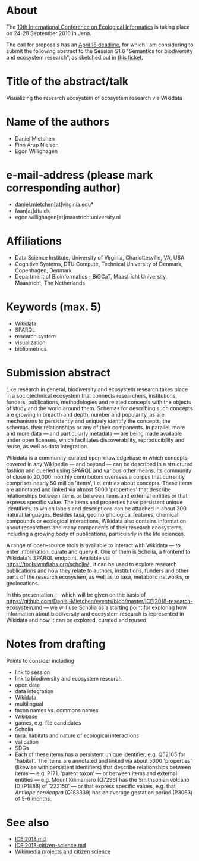 # About

The [10th International Conference on Ecological Informatics](http://icei2018.uni-jena.de/) is taking place on 24-28 September 2018 in Jena.

The call for proposals has an [April 15 deadline](http://icei2018.uni-jena.de/calls/), for which I am considering to submit the following abstract to the Session S1.6 "Semantics for biodiversity and ecosystem research", as sketched out in [this ticket](https://github.com/Daniel-Mietchen/events/issues/339). 

# Title of the abstract/talk

Visualizing the research ecosystem of ecosystem research via Wikidata

# Name of the authors

* Daniel Mietchen
* Finn Årup Nielsen
* Egon Willighagen

# e-mail-address (please mark corresponding author)

* daniel.mietchen[at]virginia.edu*
* faan[at]dtu.dk
* egon.willighagen[at]maastrichtuniversity.nl

# Affiliations

* Data Science Institute, University of Virginia, Charlottesville, VA, USA
* Cognitive Systems, DTU Compute, Technical University of Denmark, Copenhagen, Denmark
* Department of Bioinformatics - BiGCaT, Maastricht University, Maastricht, The Netherlands

# Keywords (max. 5)

- Wikidata
- SPARQL
- research system
- visualization
- bibliometrics

# Submission abstract

Like research in general, biodiversity and ecosystem research takes place in a sociotechnical ecosystem that connects researchers, institutions, funders, publications, methodologies and related concepts with the objects of study and the world around them. Schemas for describing such concepts are growing in breadth and depth, number and popularity, as are mechanisms to persistently and uniquely identify the concepts, the schemas, their relationships or any of their components. In parallel, more and more data &mdash; and particularly metadata &mdash; are being made available under open licenses, which facilitates discoverability, reproducibility and reuse, as well as data integration.

Wikidata is a community-curated open knowledgebase in which concepts covered in any Wikipedia &mdash; and beyond &mdash; can be described in a structured fashion and queried using SPARQL and various other means. Its community of close to 20,000 monthly contributors oversees a corpus that currently comprises nearly 50 million 'items', i.e. entries about concepts. These items are annotated and linked via almost 5000 'properties' that describe relationships between items or between items and external entities or that express specific value. The items and properties have persistent unique identifiers, to which labels and descriptions can be attached in about 300 natural languages. Besides taxa, geomorphological features, chemical compounds or ecological interactions, Wikidata also contains information about researchers and many components of their research ecosystems, including a growing body of publications, particularly in the life sciences.

A range of open-source tools is available to interact with Wikidata &mdash; to enter information, curate and query it. One of them is Scholia, a frontend to Wikidata's SPARQL endpoint. Available via https://tools.wmflabs.org/scholia/ , it can be used to explore research publications and how they relate to authors, institutions, funders and other parts of the research ecosystem, as well as to taxa, metabolic networks, or geolocations. 

In this presentation &mdash; which will be given on the basis of https://github.com/Daniel-Mietchen/events/blob/master/ICEI2018-research-ecosystem.md &mdash; we will use Scholia as a starting point for exploring how information about biodiversity and ecosystem research is represented in Wikidata and how it can be explored, curated and reused.

# Notes from drafting
Points to consider including
- link to session
- link to biodiversity and ecosystem research
- open data
- data integration
- Wikidata
- multilingual
- taxon names vs. commons names
- Wikibase
- games, e.g. file candidates
- Scholia
- taxa, habitats and nature of ecological interactions
- validation
- SDGs
- Each of these items has a persistent unique identifier, e.g. Q52105 for 'habitat'. The items are annotated and linked via about 5000 'properties' (likewise with persistent identifiers) that describe relationships between items &mdash; e.g. P171, 'parent taxon' &mdash; or between items and external entities &mdash; e.g. Mount Kilimanjaro (Q7296) has the Smithsonian volcano ID (P1886) of '222150' &mdash; or that express specific values, e.g. that *Antilope cervicapra* (Q183339) has an average gestation period (P3063) of 5-6 months.

# See also 

* [ICEI2018.md](ICEI2018.md)
* [ICEI2018-citizen-science.md](ICEI2018-citizen-science.md)
* [Wikimedia projects and citizen science](https://www.wikidata.org/wiki/User:Daniel_Mietchen/ECSA_2018)
